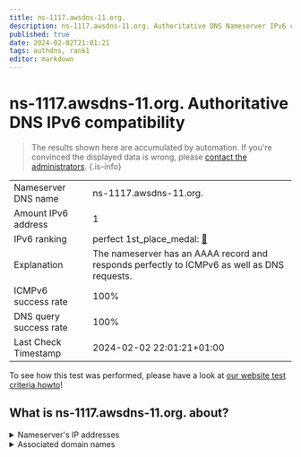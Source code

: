 ```yaml
---
title: ns-1117.awsdns-11.org.
description: ns-1117.awsdns-11.org. Authoritative DNS Nameserver IPv6 compatibility
published: true
date: 2024-02-02T21:01:21
tags: authdns, rank1
editor: markdown
---
```


# ns-1117.awsdns-11.org. Authoritative DNS IPv6 compatibility

> The results shown here are accumulated by automation. If you're convinced the displayed data is wrong, please [contact the administrators](/howto/chat). 
{.is-info}




|   |   |
| - | - |
| Nameserver DNS name | ns-1117.awsdns-11.org.
| Amount IPv6 address | 1
| IPv6 ranking | perfect 1st_place_medal: [🔗](/howto/ranking) |
| Explanation | The nameserver has an AAAA record and responds perfectly to ICMPv6 as well as DNS requests. |
| ICMPv6 success rate | 100%|
| DNS query success rate | 100% |
| Last Check Timestamp | 2024-02-02 22:01:21+01:00 |

To see how this test was performed, please have a look at [our website test criteria howto](/howto/testcriteria/authdns)!


## What is ns-1117.awsdns-11.org. about?




<details>
<summary>Nameserver's IP addresses</summary>

2600:9000:5304:5d00::1

</details>



<details>
<summary>Associated domain names</summary>

duolingo.com

</details>
